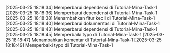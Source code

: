 [2025-03-25 18:18:34] Memperbarui dependensi di Tutorial-Mina-Task-1
[2025-03-25 18:18:36] Memperbarui dependensi di Tutorial-Mina-Task-1
[2025-03-25 18:18:38] Menambahkan fitur kecil di Tutorial-Mina-Task-1
[2025-03-25 18:18:40] Memperbarui dokumentasi di Tutorial-Mina-Task-1
[2025-03-25 18:18:43] Memperbarui dependensi di Tutorial-Mina-Task-1
[2025-03-25 18:18:45] Memperbaiki typo di Tutorial-Mina-Task-1
[2025-03-25 18:18:47] Menambahkan komentar di Tutorial-Mina-Task-1
[2025-03-25 18:18:49] Memperbaiki typo di Tutorial-Mina-Task-1
